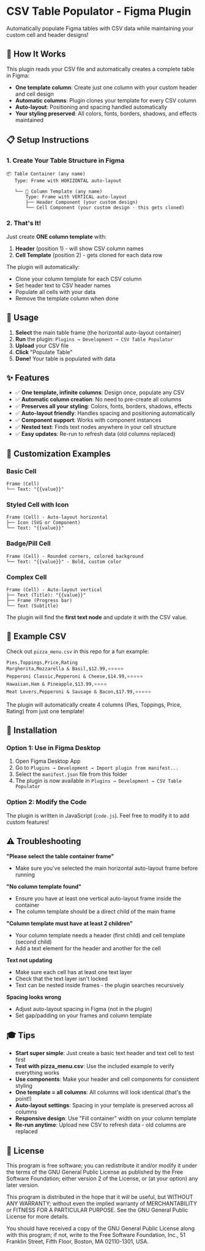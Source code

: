 # CSV Table Populator - Figma Plugin

Automatically populate Figma tables with CSV data while maintaining your custom cell and header designs!

## 🎯 How It Works

This plugin reads your CSV file and automatically creates a complete table in Figma:
- **One template column**: Create just one column with your custom header and cell design
- **Automatic columns**: Plugin clones your template for every CSV column
- **Auto-layout**: Positioning and spacing handled automatically
- **Your styling preserved**: All colors, fonts, borders, shadows, and effects maintained

## 📋 Setup Instructions

### 1. Create Your Table Structure in Figma

```
📦 Table Container (any name)
   Type: Frame with HORIZONTAL auto-layout
   
   └── 📁 Column Template (any name)
       Type: Frame with VERTICAL auto-layout
       ├── Header Component (your custom design)
       └── Cell Component (your custom design - this gets cloned)
```

### 2. That's It!

Just create **ONE column template** with:
1. **Header** (position 1) - will show CSV column names
2. **Cell Template** (position 2) - gets cloned for each data row

The plugin will automatically:
- Clone your column template for each CSV column
- Set header text to CSV header names
- Populate all cells with your data
- Remove the template column when done

## 🚀 Usage

1. **Select** the main table frame (the horizontal auto-layout container)
2. **Run** the plugin: `Plugins → Development → CSV Table Populator`
3. **Upload** your CSV file
4. **Click** "Populate Table"
5. **Done!** Your table is populated with data

## ✨ Features

- ✅ **One template, infinite columns**: Design once, populate any CSV
- ✅ **Automatic column creation**: No need to pre-create all columns
- ✅ **Preserves all your styling**: Colors, fonts, borders, shadows, effects
- ✅ **Auto-layout friendly**: Handles spacing and positioning automatically
- ✅ **Component support**: Works with component instances
- ✅ **Nested text**: Finds text nodes anywhere in your cell structure
- ✅ **Easy updates**: Re-run to refresh data (old columns replaced)

## 🎨 Customization Examples

### Basic Cell
```
Frame (Cell)
└── Text: "{{value}}"
```

### Styled Cell with Icon
```
Frame (Cell) - Auto-layout horizontal
├── Icon (SVG or Component)
└── Text: "{{value}}"
```

### Badge/Pill Cell
```
Frame (Cell) - Rounded corners, colored background
└── Text: "{{value}}" - Bold, custom color
```

### Complex Cell
```
Frame (Cell) - Auto-layout vertical
├── Text (Title): "{{value}}"
├── Frame (Progress bar)
└── Text (Subtitle)
```

The plugin will find the **first text node** and update it with the CSV value.

## 📝 Example CSV

Check out `pizza_menu.csv` in this repo for a fun example:

```csv
Pies,Toppings,Price,Rating
Margherita,Mozzarella & Basil,$12.99,⭐⭐⭐⭐⭐
Pepperoni Classic,Pepperoni & Cheese,$14.99,⭐⭐⭐⭐⭐
Hawaiian,Ham & Pineapple,$13.99,⭐⭐⭐⭐
Meat Lovers,Pepperoni & Sausage & Bacon,$17.99,⭐⭐⭐⭐⭐
```

The plugin will automatically create 4 columns (Pies, Toppings, Price, Rating) from just one template!

## 🔧 Installation

### Option 1: Use in Figma Desktop

1. Open Figma Desktop App
2. Go to `Plugins → Development → Import plugin from manifest...`
3. Select the `manifest.json` file from this folder
4. The plugin is now available in `Plugins → Development → CSV Table Populator`

### Option 2: Modify the Code

The plugin is written in JavaScript (`code.js`). Feel free to modify it to add custom features!

## ⚠️ Troubleshooting

**"Please select the table container frame"**
- Make sure you've selected the main horizontal auto-layout frame before running

**"No column template found"**
- Ensure you have at least one vertical auto-layout frame inside the container
- The column template should be a direct child of the main frame

**"Column template must have at least 2 children"**
- Your column template needs a header (first child) and cell template (second child)
- Add a text element for the header and another for the cell

**Text not updating**
- Make sure each cell has at least one text layer
- Check that the text layer isn't locked
- Text can be nested inside frames - the plugin searches recursively

**Spacing looks wrong**
- Adjust auto-layout spacing in Figma (not in the plugin)
- Set gap/padding on your frames and column template

## 🎓 Tips

- **Start super simple**: Just create a basic text header and text cell to test first
- **Test with pizza_menu.csv**: Use the included example to verify everything works
- **Use components**: Make your header and cell components for consistent styling
- **One template = all columns**: All columns will look identical (that's the point!)
- **Auto-layout settings**: Spacing in your template is preserved across all columns
- **Responsive design**: Use "Fill container" width on your column template
- **Re-run anytime**: Upload new CSV to refresh data - old columns are replaced

## 📄 License

This program is free software; you can redistribute it and/or modify it under the terms of the GNU General Public License as published by the Free Software Foundation; either version 2 of the License, or (at your option) any later version.

This program is distributed in the hope that it will be useful, but WITHOUT ANY WARRANTY; without even the implied warranty of MERCHANTABILITY or FITNESS FOR A PARTICULAR PURPOSE. See the GNU General Public License for more details.

You should have received a copy of the GNU General Public License along with this program; if not, write to the Free Software Foundation, Inc., 51 Franklin Street, Fifth Floor, Boston, MA 02110-1301, USA.

